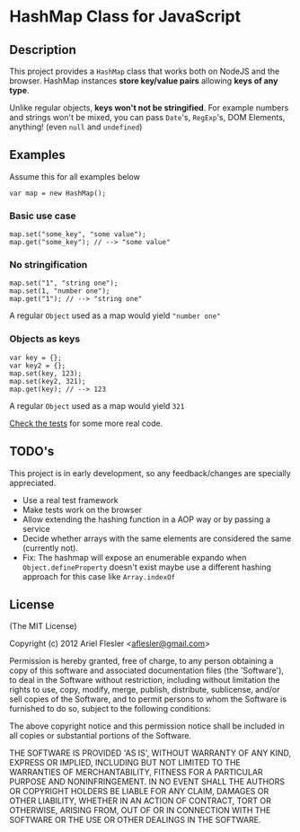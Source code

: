 # HashMap Class for JavaScript

## Description

This project provides a `HashMap` class that works both on NodeJS and the browser.
HashMap instances __store key/value pairs__ allowing __keys of any type__.

Unlike regular objects, __keys won't not be stringified__. For example numbers and strings won't be mixed, you can pass `Date`'s, `RegExp`'s, DOM Elements, anything! (even `null` and `undefined`)

## Examples

Assume this for all examples below

	var map = new HashMap();
 
### Basic use case

	map.set("some_key", "some value");
	map.get("some_key"); // --> "some value"
 
### No stringification

	map.set("1", "string one");
	map.set(1, "number one");
	map.get("1"); // --> "string one"

A regular `Object` used as a map would yield `"number one"`

###  Objects as keys

	var key = {};
	var key2 = {};
	map.set(key, 123);
	map.set(key2, 321);
	map.get(key); // --> 123

A regular `Object` used as a map would yield `321`

[Check the tests](https://github.com/flesler/hashmap/blob/master/test/all.js) for some more real code.

## TODO's

This project is in early development, so any feedback/changes are specially appreciated.

* Use a real test framework
* Make tests work on the browser
* Allow extending the hashing function in a AOP way or by passing a service
* Decide whether arrays with the same elements are considered the same (currently not).
* Fix: The hashmap will expose an enumerable expando when `Object.defineProperty` doesn't exist maybe use a different hashing approach for this case like `Array.indexOf`

## License

(The MIT License)

Copyright (c) 2012 Ariel Flesler &lt;aflesler@gmail.com&gt;

Permission is hereby granted, free of charge, to any person obtaining
a copy of this software and associated documentation files (the
'Software'), to deal in the Software without restriction, including
without limitation the rights to use, copy, modify, merge, publish,
distribute, sublicense, and/or sell copies of the Software, and to
permit persons to whom the Software is furnished to do so, subject to
the following conditions:

The above copyright notice and this permission notice shall be
included in all copies or substantial portions of the Software.

THE SOFTWARE IS PROVIDED 'AS IS', WITHOUT WARRANTY OF ANY KIND,
EXPRESS OR IMPLIED, INCLUDING BUT NOT LIMITED TO THE WARRANTIES OF
MERCHANTABILITY, FITNESS FOR A PARTICULAR PURPOSE AND NONINFRINGEMENT.
IN NO EVENT SHALL THE AUTHORS OR COPYRIGHT HOLDERS BE LIABLE FOR ANY
CLAIM, DAMAGES OR OTHER LIABILITY, WHETHER IN AN ACTION OF CONTRACT,
TORT OR OTHERWISE, ARISING FROM, OUT OF OR IN CONNECTION WITH THE
SOFTWARE OR THE USE OR OTHER DEALINGS IN THE SOFTWARE.